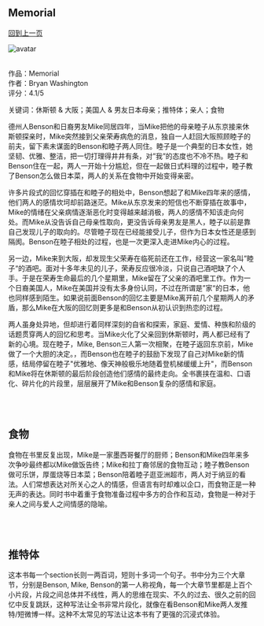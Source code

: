 ## Memorial
[回到上一页](https://boheme13.github.io/Reviews/)  &nbsp;&nbsp;

![avatar](https://img.theculturetrip.com/x/wp-content/uploads/2019/04/ia_0903_cityheaders_osaka_jiromiyata.jpg)
<br>
<br>


作品：Memorial <br>
作者：Bryan Washington <br>
评分：4.1/5 <br>

关键词：休斯顿 & 大阪；美国人 & 男友日本母亲；推特体；亲人；食物

德州人Benson和日裔男友Mike同居四年，当Mike把他的母亲睦子从东京接来休斯顿探亲时，Mike突然接到父亲荣寿病危的消息，独自一人赶回大阪照顾睦子的前夫，留下素未谋面的Benson和睦子两人同住。睦子是一个典型的日本女性，她坚韧、优雅、整洁，把一切打理得井井有条，对”我”的态度也不冷不热。睦子和Benson住在一起，两人一开始十分尴尬，但在一起做日式料理的过程中，睦子教了Benson怎么做日本菜，两人的关系在食物中开始变得亲密。

许多片段式的回忆穿插在和睦子的相处中，Benson想起了和Mike四年来的感情，他们两人的感情坎坷却前路迷茫。Mike从东京发来的短信也不断穿插在故事中，Mike的情绪在父亲病情逐渐恶化时变得越来越消极，两人的感情不知该走向何处。而Mike从没告诉自己母亲性取向，更没告诉母亲男友是黑人，睦子以前是靠自己发现儿子的取向的。尽管睦子现在已经能接受儿子，但作为日本女性还是感到隔阂。Benson在睦子相处的过程，也是一次更深入走进Mike内心的过程。

另一边，Mike来到大阪，却发现生父荣寿在临死前还在工作，经营这一家名叫”睦子“的酒吧。面对十多年未见的儿子，荣寿反应很冷淡，只说自己酒吧缺了个人手。于是在荣寿生命最后的几个星期里，Mike留在了父亲的酒吧里工作。作为一个日裔美国人，Mike在美国并没有太多身份认同，不过在所谓是”家“的日本，他也同样感到陌生。如果说前面Benson的回忆主要是Mike离开前几个星期两人的矛盾，那么Mike在大阪的回忆则更多是和Benson从初认识到热恋的过程。

两人虽身处异地，但却进行着同样深刻的自省和探索，家庭、爱情、种族和阶级的话题贯穿两人的回忆和思考。当Mike火化了父亲回到休斯顿时，两人都已经有了新的心境。现在睦子，Mike, Benson三人第一次相聚，在睦子返回东京前，Mike做了一个大胆的决定。，而Benson也在睦子的鼓励下发现了自己对Mike新的情感，结局停留在睦子"优雅地、像天神般极乐地随着登机梯缓缓上升"，而Benson和Mike将在休斯顿的最后阶段创造他们感情的最终走向。全书裹挟在温和、口语化、碎片化的片段里，层层展开了Mike和Benson复杂的感情和家庭。

<br>
<br>

## 食物
食物在书里反复出现，Mike是一家墨西哥餐厅的厨师；Benson和Mike四年来多次争吵最终都以Mike做饭告终；Mike和拉丁裔邻居的食物互动；睦子教Benson做可乐饼，厚蛋烧等日本菜；Benson陪着睦子逛亚洲超市，两人对于纳豆的看法。人们常想表达对所关心之人的情感，但语言有时却难以企口，而食物正是一种无声的表达。同时书中着重于食物准备过程中多方的合作和互动，食物是一种对于亲人之间与爱人之间情感的隐喻。

<br>
<br>

## 推特体
这本书每一个section长则一两百词，短则十多词一个句子。书中分为三个大章节，分别是Benson, Mike, Benson的第一人称视角，每一个大章节里都是上百个小片段，片段之间总体并不线性，两人的思维在现实、不久的过去、很久之前的回忆中反复跳跃，这种写法让全书非常片段化，就像在看Benson和Mike两人发推特/短微博一样。这种不太常见的写法让这本书有了更强的沉浸式体验。